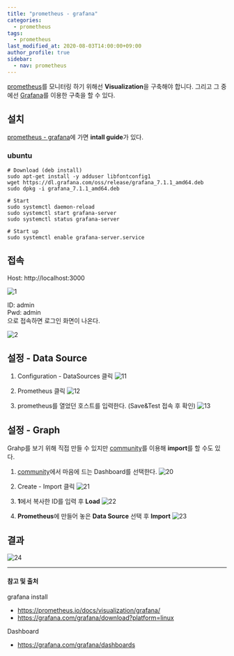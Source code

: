 ```yaml
---
title: "prometheus - grafana"
categories: 
  - prometheus
tags:
  - prometheus
last_modified_at: 2020-08-03T14:00:00+09:00
author_profile: true
sidebar:
  - nav: prometheus
---
```

[prometheus](https://prometheus.io/)를 모니터링 하기 위해선 **Visualization**을 구축해야 합니다. 그리고 그 중에선 [Grafana](https://grafana.com/)를 이용한 구축을 할 수 있다.

## 설치
[prometheus - grafana](https://prometheus.io/docs/visualization/grafana/)에 가면 **intall guide**가 있다.

### ubuntu

    # Download (deb install)
    sudo apt-get install -y adduser libfontconfig1
    wget https://dl.grafana.com/oss/release/grafana_7.1.1_amd64.deb
    sudo dpkg -i grafana_7.1.1_amd64.deb

    # Start
    sudo systemctl daemon-reload
    sudo systemctl start grafana-server
    sudo systemctl status grafana-server    

    # Start up
    sudo systemctl enable grafana-server.service

## 접속

Host: http://localhost:3000 <br/>

![1](/assets/img/posts/prometheus/grafana/1.png)


ID: admin <br/>
Pwd: admin <br/>
으로 접속하면 로그인 화면이 나온다.

![2](/assets/img/posts/prometheus/grafana/2.png)

## 설정  - Data Source

1. Configuration - DataSources 클릭
    ![11](/assets/img/posts/prometheus/grafana/11.png)

2. Prometheus 클릭
    ![12](/assets/img/posts/prometheus/grafana/12.png)

3. prometheus를 열었던 호스트를 입력한다. (Save&Test 접속 후 확인)
    ![13](/assets/img/posts/prometheus/grafana/13.png)

## 설정  - Graph
Grahp를 보기 위해 직접 만들 수 있지만 [community](https://grafana.com/grafana/dashboards)를 이용해 **import**를 할 수도 있다.

1. [community](https://grafana.com/grafana/dashboards)에서 마음에 드는 Dashboard를 선택한다.
    ![20](/assets/img/posts/prometheus/grafana/20.png)

2. Create - Import 클릭
    ![21](/assets/img/posts/prometheus/grafana/21.png)

3. **1**에서 복사한 ID를 입력 후 **Load**
    ![22](/assets/img/posts/prometheus/grafana/22.png)

4. **Prometheus**에 만들어 놓은 **Data Source** 선택 후 **Import**
    ![23](/assets/img/posts/prometheus/grafana/23.png)

## 결과 
![24](/assets/img/posts/prometheus/grafana/24.png)                



---
#### 참고 및 출처

grafana install
- <https://prometheus.io/docs/visualization/grafana/>
- <https://grafana.com/grafana/download?platform=linux>

Dashboard
- <https://grafana.com/grafana/dashboards>